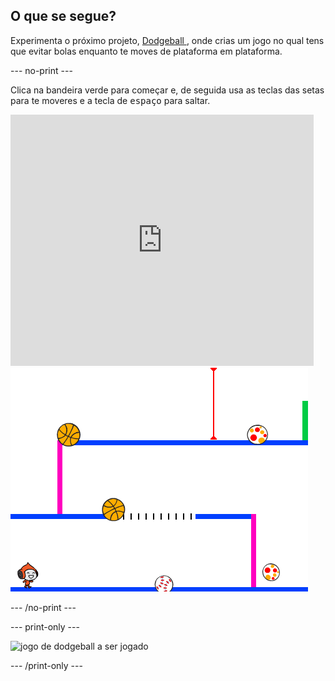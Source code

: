 ## O que se segue?

Experimenta o próximo projeto, [ Dodgeball ](https://projects.raspberrypi.org/en/projects/dodgeball?utm_source=pathway&utm_medium=whatnext&utm_campaign=projects), onde crias um jogo no qual tens que evitar bolas enquanto te moves de plataforma em plataforma.

\--- no-print \---

Clica na bandeira verde para começar e, de seguida usa as teclas das setas para te moveres e a tecla de <kbd>espaço</kbd> para saltar.

<div class="scratch-preview">
  <iframe allowtransparency="true" width="485" height="402" src="https://scratch.mit.edu/projects/embed/251809924/?autostart=false" frameborder="0" scrolling="no"></iframe>
  <img src="images/dodge-final.png">
</div>

\--- /no-print \---

\--- print-only \---

![jogo de dodgeball a ser jogado](images/dodgeball-showcase.png)

\--- /print-only \---